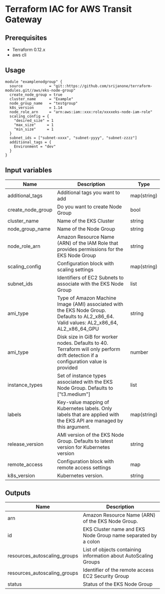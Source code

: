 # Terraform IAC for AWS Transit Gateway

## Prerequisites

- Terraform 0.12.x
- aws cli

## Usage

```hcl
module "examplenodgroup" {
  source            = "git::https://github.com/srijanone/terraform-modules.git//aws/eks-node-group"
  create_node_group = true
  cluster_name      = "Example"
  node_group_name   = "testgroup"
  k8s_version       = 1.14
  node_role_arn     = "arn:aws:iam::xxx:role/xxxxeks-node-iam-role"
  scaling_config = {
    "desired_size" = 1
    "max_size"     = 1
    "min_size"     = 1
  }
  subnet_ids = ["subnet-xxxx", "subnet-yyyy", "subnet-zzzz"]
  additional_tags = {
    Environment = "dev"
  }
}

```

## Input variables

| Name              | Description                                                                                                                             | Type        |
| ----------------- | --------------------------------------------------------------------------------------------------------------------------------------- | ----------- |
| additional_tags   | Additional tags you want to add                                                                                                         | map(string) |
| create_node_group | Do you want to create Node Group                                                                                                        | bool        |
| cluster_name      | Name of the EKS Cluster                                                                                                                 | string      |
| node_group_name   | Name of the Node Group                                                                                                                  | string      |
| node_role_arn     | Amazon Resource Name (ARN) of the IAM Role that provides permissions for the EKS Node Group                                             | string      |
| scaling_config    | Configuration block with scaling settings                                                                                               | map(string) |
| subnet_ids        | Identifiers of EC2 Subnets to associate with the EKS Node Group                                                                         | list        |
| ami_type          | Type of Amazon Machine Image (AMI) associated with the EKS Node Group. Defaults to AL2_x86_64. Valid values: AL2_x86_64, AL2_x86_64_GPU | string      |
| ami_type          | Disk size in GiB for worker nodes. Defaults to 40. Terraform will only perform drift detection if a configuration value is provided     | number      |
| instance_types    | Set of instance types associated with the EKS Node Group. Defaults to [\"t3.medium\"]                                                   | list        |
| labels            | Key-value mapping of Kubernetes labels. Only labels that are applied with the EKS API are managed by this argument.                     | map(string) |
| release_version   | AMI version of the EKS Node Group. Defaults to latest version for Kubernetes version                                                    | string      |
| remote_access     | Configuration block with remote access settings                                                                                         | map         |
| k8s_version       | Kubernetes version.                                                                                                                     | string      |

## Outputs

| Name                         | Description                                                     |
| ---------------------------- | --------------------------------------------------------------- |
| arn                          | Amazon Resource Name (ARN) of the EKS Node Group.               |
| id                           | EKS Cluster name and EKS Node Group name separated by a colon   |
| resources_autoscaling_groups | List of objects containing information about AutoScaling Groups |
| resources_autoscaling_groups | Identifier of the remote access EC2 Security Group              |
| status                       | Status of the EKS Node Group                                    |
